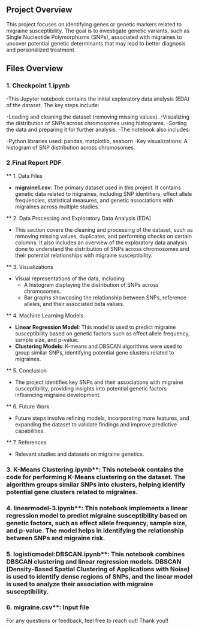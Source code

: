 ## Project Overview

This project focuses on identifying genes or genetic markers related to migraine susceptibility. The goal is to investigate genetic variants, such as Single Nucleotide Polymorphisms (SNPs), associated with migraines to uncover potential genetic determinants that may lead to better diagnosis and personalized treatment.

## Files Overview

### 1. Checkpoint 1.ipynb
-This Jupyter notebook contains the initial exploratory data analysis (EDA) of the dataset. The key steps include:

-Loading and cleaning the dataset (removing missing values).
-Visualizing the distribution of SNPs across chromosomes using histograms.
-Sorting the data and preparing it for further analysis.
-The notebook also includes:

-Python libraries used: pandas, matplotlib, seaborn
-Key visualizations: A histogram of SNP distribution across chromosomes.

### 2.Final Report PDF
** 1. Data Files
- **migraine1.csv**: The primary dataset used in this project. It contains genetic data related to migraines, including SNP identifiers, effect allele frequencies, statistical measures, and genetic associations with migraines across multiple studies.

** 2. Data Processing and Exploratory Data Analysis (EDA)
- This section covers the cleaning and processing of the dataset, such as removing missing values, duplicates, and performing checks on certain columns. It also includes an overview of the exploratory data analysis done to understand the distribution of SNPs across chromosomes and their potential relationships with migraine susceptibility.

** 3. Visualizations
- Visual representations of the data, including:
  - A histogram displaying the distribution of SNPs across chromosomes.
  - Bar graphs showcasing the relationship between SNPs, reference alleles, and their associated beta values.
  
** 4. Machine Learning Models
- **Linear Regression Model**: This model is used to predict migraine susceptibility based on genetic factors such as effect allele frequency, sample size, and p-value.
- **Clustering Models**: K-means and DBSCAN algorithms were used to group similar SNPs, identifying potential gene clusters related to migraines.

** 5. Conclusion
- The project identifies key SNPs and their associations with migraine susceptibility, providing insights into potential genetic factors influencing migraine development.

** 6. Future Work
- Future steps involve refining models, incorporating more features, and expanding the dataset to validate findings and improve predictive capabilities.

** 7. References
- Relevant studies and datasets on migraine genetics.

### 3. K-Means Clustering.ipynb**: This notebook contains the code for performing K-Means clustering on the dataset. The algorithm groups similar SNPs into clusters, helping identify potential gene clusters related to migraines.

### 4. linearmodel-3.ipynb**: This notebook implements a linear regression model to predict migraine susceptibility based on genetic factors, such as effect allele frequency, sample size, and p-value. The model helps in identifying the relationship between SNPs and migraine risk.

### 5. logisticmodel:DBSCAN.ipynb**: This notebook combines DBSCAN clustering and linear regression models. DBSCAN (Density-Based Spatial Clustering of Applications with Noise) is used to identify dense regions of SNPs, and the linear model is used to analyze their association with migraine susceptibility.

### 6. migraine.csv**: Input file

For any questions or feedback, feel free to reach out!
Thank you!!

